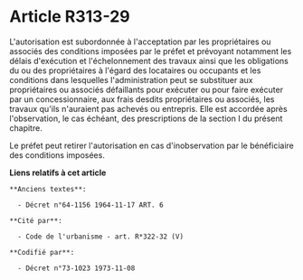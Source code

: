 # Article R313-29

L'autorisation est subordonnée à l'acceptation par les propriétaires ou associés des conditions imposées par le préfet et
prévoyant notamment les délais d'exécution et l'échelonnement des travaux ainsi que les obligations du ou des propriétaires à
l'égard des locataires ou occupants et les conditions dans lesquelles l'administration peut se substituer aux propriétaires
ou associés défaillants pour exécuter ou pour faire exécuter par un concessionnaire, aux frais desdits propriétaires ou
associés, les travaux qu'ils n'auraient pas achevés ou entrepris. Elle est accordée après l'observation, le cas échéant, des
prescriptions de la section I du présent chapitre.

Le préfet peut retirer l'autorisation en cas d'inobservation par le bénéficiaire des conditions imposées.

**Liens relatifs à cet article**

	**Anciens textes**:

	  - Décret n°64-1156 1964-11-17 ART. 6

	**Cité par**:

	  - Code de l'urbanisme - art. R*322-32 (V)

	**Codifié par**:

	  - Décret n°73-1023 1973-11-08
